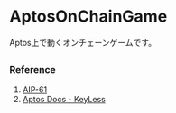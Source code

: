 # AptosOnChainGame
Aptos上で動くオンチェーンゲームです。


## 

### Reference
1. [AIP-61](https://github.com/aptos-foundation/AIPs/blob/main/aips/aip-61.md)
2. [Aptos Docs - KeyLess](https://aptos.dev/guides/keyless-accounts/)
